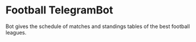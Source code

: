 # Football TelegramBot
Bot gives the schedule of matches and standings tables of the best football leagues.
